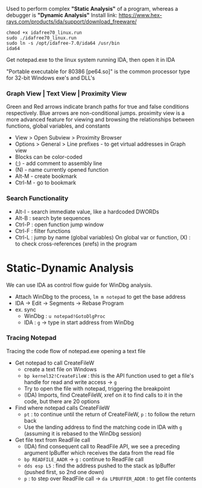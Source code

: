 Used to perform complex **"Static Analysis"** of a program, whereas a debugger is **"Dynamic Analysis"**
Install link: https://www.hex-rays.com/products/ida/support/download_freeware/
```
chmod +x idafree70_linux.run
sudo ./idafree70_linux.run
sudo ln -s /opt/idafree-7.0/ida64 /usr/bin
ida64
```

Get notepad.exe to the linux system running IDA, then open it in IDA

"Portable executable for 80386 \[pe64.so\]" is the common processor type for 32-bit Windows exe's and DLL's

### Graph View | Text View | Proximity View
Green and Red arrows indicate branch paths for true and false conditions respectively.
Blue arrows are non-conditional jumps.
proximity view is a more advanced feature for viewing and browsing the relationships between functions, global variables, and constants
- View > Open Subview > Proximity Browser
- Options > General > Line prefixes - to get virtual addresses in Graph view
- Blocks can be color-coded
- (;) - add comment to assembly line
- (N) - name currently opened function
- Alt-M - create bookmark
- Ctrl-M - go to bookmark

### Search Functionality
- Alt-I - search immediate value, like a hardcoded DWORDs
- Alt-B : search byte sequences
- Ctrl-P : open function jump window
- Ctrl-F : filter functions
- Ctrl-L : jump by name (global variables)
On global var or function, (X) : to check cross-references (xrefs) in the program

# Static-Dynamic Analysis
We can use IDA as control flow guide for WinDbg analysis. 
- Attach WinDbg to the process, `lm m notepad` to get the base address
- IDA -> Edit -> Segments -> Rebase Program
- ex. sync
	- WinDbg : `u notepad!GotoDlgProc`
	- IDA : `g` -> type in start address from WinDbg

### Tracing Notepad
Tracing the code flow of notepad.exe opening a text file
- Get notepad to call CreateFileW
	- create a text file on Windows
	- `bp kernel32!CreateFileW` : this is the API function used to get a file's handle for read and write access -> `g`
	- Try to open the file with notepad, triggering the breakpoint 
	- (IDA) Imports, find CreateFileW, xref on it to find calls to it in the code, but there are 20 options
- Find where notepad calls CreateFileW
	- `pt` : to continue until the return of CreateFileW, `p` : to follow the return back
	- Use the landing address to find the matching code in IDA with `g` (assuming it is rebased to the WinDbg session)
- Get file text from ReadFile call
	- (IDA) find consequent call to ReadFile API, we see a preceding argument lpBuffer which receives the data from the read file
	- `bp READFILE_AADR` -> `g` : continue to ReadFile call
	- `dds esp L5` : find the address pushed to the stack as lpBuffer (pushed first, so 2nd one down)
	- `p` : to step over ReadFile call -> `da LPBUFFER_ADDR` : to get file contents